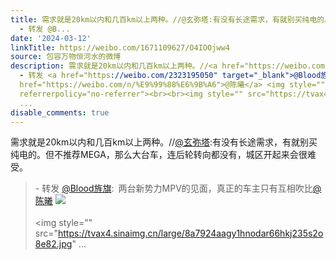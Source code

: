 ```yaml
---
title: 需求就是20km以内和几百km以上两种。//@玄弥塔:有没有长途需求，有就别买纯电的。但不推荐MEGA，那么大台车，连后轮转向都没有，城区开起来会很难受。
  - 转发 @B...
date: '2024-03-12'
linkTitle: https://weibo.com/1671109627/O4IOOjww4
source: 包容万物恒河水的微博
description: 需求就是20km以内和几百km以上两种。//<a href="https://weibo.com/n/%E7%8E%84%E5%BC%A5%E5%A1%94">@玄弥塔</a>:有没有长途需求，有就别买纯电的。但不推荐MEGA，那么大台车，连后轮转向都没有，城区开起来会很难受。<br><blockquote>
  - 转发 <a href="https://weibo.com/2323195050" target="_blank">@Blood旌旗</a>: 两台新势力MPV的见面，真正的车主只有互相吹比<a
  href="https://weibo.com/n/%E9%99%88%E6%9B%A6">@陈曦</a> <img style="" src="https://tvax2.sinaimg.cn/large/8a7924aagy1hnodapn20lj235s2o87wi.jpg"
  referrerpolicy="no-referrer"><br><br><img style="" src="https://tvax4.sinaimg.cn/large/8a7924aagy1hnodar66hkj235s2o8e82.jpg"
  ...
disable_comments: true
---
```

需求就是20km以内和几百km以上两种。//<a href="https://weibo.com/n/%E7%8E%84%E5%BC%A5%E5%A1%94">@玄弥塔</a>:有没有长途需求，有就别买纯电的。但不推荐MEGA，那么大台车，连后轮转向都没有，城区开起来会很难受。<br><blockquote> - 转发 <a href="https://weibo.com/2323195050" target="_blank">@Blood旌旗</a>: 两台新势力MPV的见面，真正的车主只有互相吹比<a href="https://weibo.com/n/%E9%99%88%E6%9B%A6">@陈曦</a> <img style="" src="https://tvax2.sinaimg.cn/large/8a7924aagy1hnodapn20lj235s2o87wi.jpg" referrerpolicy="no-referrer"><br><br><img style="" src="https://tvax4.sinaimg.cn/large/8a7924aagy1hnodar66hkj235s2o8e82.jpg" ...